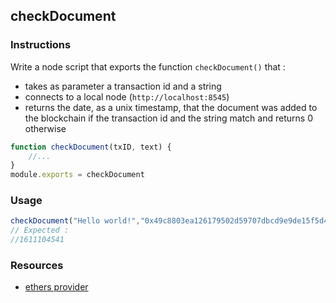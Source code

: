 ## checkDocument

### Instructions

Write a node script that exports the function `checkDocument()` that :

- takes as parameter a transaction id and a string
- connects to a local node (`http://localhost:8545`)
- returns the date, as a unix timestamp, that the document was added to the blockchain if the transaction id and the string match and returns 0 otherwise

```js
function checkDocument(txID, text) {
    //...
}
module.exports = checkDocument
```

### Usage

```js
checkDocument("Hello world!","0x49c8803ea126179502d59707dbcd9e9de15f5d441920936e9ec6fd78dd6468d8")
// Expected : 
//1611104541

```

### Resources

- [ethers provider](https://docs.ethers.io/v5/api/providers/provider/#Provider--transaction-methods)

